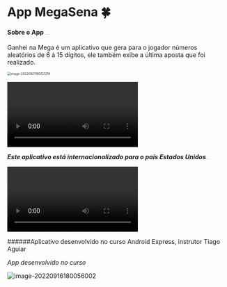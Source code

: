 # App MegaSena :four_leaf_clover:



#### Sobre o App <img src="C:\Users\gabri\AppData\Roaming\Typora\typora-user-images\image-20220921191211889.png" alt="image-20220921191211889" style="zoom:5%;" />

Ganhei na Mega é um aplicativo que gera para o jogador números aleatórios de 6  à 15 dígitos, ele também exibe a última aposta que foi realizado.





<img src="C:\Users\gabri\AppData\Roaming\Typora\typora-user-images\image-20220921190721219.png" alt="image-20220921190721219" style="zoom:50%;" />

<video src="C:\Users\gabri\Pictures\video_2022-09-21_19-14-44.mp4"></video>



***Este aplicativo está internacionalizado para o país Estados Unidos***<img src="C:\Users\gabri\AppData\Roaming\Typora\typora-user-images\image-20220921191739211.png" alt="image-20220921191739211" style="zoom:5%;" />



<video src="C:\Users\gabri\Pictures\video_2022-09-21_19-13-04.mp4"></video>





######Aplicativo desenvolvido no curso Android Express, instrutor Tiago Aguiar



*App desenvolvido no curso*

![image-20220916180056002](C:\Users\gabri\AppData\Roaming\Typora\typora-user-images\image-20220916180056002.png)

